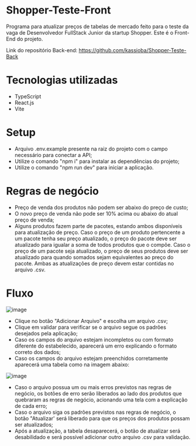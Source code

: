 # Shopper-Teste-Front
Programa para atualizar preços de tabelas de mercado feito para o teste da vaga de Desenvolvedor FullStack Junior da startup Shopper. Este é o Front-End do projeto.  

Link do repositório Back-end: https://github.com/kassioba/Shopper-Teste-Back

# Tecnologias utilizadas
- TypeScript
- React.js
- Vite

# Setup
- Arquivo .env.example presente na raiz do projeto com o campo necessário para conectar a API;
- Utilize o comando "npm i" para instalar as dependências do projeto;
- Utilize o comando "npm run dev" para iniciar a aplicação.

# Regras de negócio
- Preço de venda dos produtos não podem ser abaixo do preço de custo;
- O novo preço de venda não pode ser 10% acima ou abaixo do atual preço de venda;
- Alguns produtos fazem parte de pacotes, estando ambos disponíveis para atualização de preço. Caso o preço de um produto pertencente a um pacote tenha seu preço atualizado, o preço do pacote deve ser atualizado para igualar a soma de todos produtos que o compõe. Caso o preço de um pacote seja atualizado, o preço de seus produtos deve ser atualizado para quando somados sejam equivalentes ao preço do pacote. Ambas as atualizações de preço devem estar contidas no arquivo .csv.

# Fluxo
![image](https://github.com/kassioba/Shopper-Teste-Front/assets/114841639/f22f0ed7-6562-4255-91f1-abcdb6e96b41)

- Clique no botão "Adicionar Arquivo" e escolha um arquivo .csv;
- Clique em validar para verificar se o arquivo segue os padrões desejados pela aplicação;
- Caso os campos do arquivo estejam incompletos ou com formato diferente do estabelecido, aparecerá um erro explicando o formato correto dos dados;
- Caso os campos do arquivo estejam preenchidos corretamente aparecerá uma tabela como na imagem abaixo:  
  
![image](https://github.com/kassioba/Shopper-Teste-Front/assets/114841639/8721e357-e1ce-4789-b865-c3c7e0477207)

- Caso o arquivo possua um ou mais erros previstos nas regras de negócio, os botões de erro serão liberados ao lado dos produtos que quebraram as regras de negócio, acionando uma tela com a explicação de cada erro;
- Caso o arquivo siga os padrões previstos nas regras de negócio, o botão "Atualizar' será liberado para que os preços dos produtos possam ser atualizados;
- Após a atualização, a tabela desaparecerá, o botão de atualizar será desabilidado e será possível adicionar outro arquivo .csv para validação.
